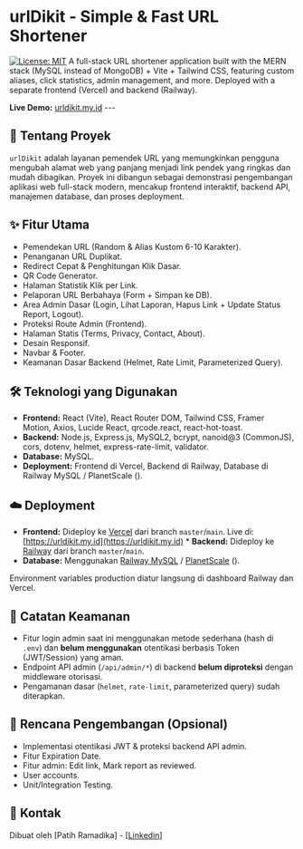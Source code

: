 # urlDikit - Simple & Fast URL Shortener

[![License: MIT](https://img.shields.io/badge/License-MIT-blue.svg)](https://opensource.org/licenses/MIT)
A full-stack URL shortener application built with the MERN stack (MySQL instead of MongoDB) + Vite + Tailwind CSS, featuring custom aliases, click statistics, admin management, and more. Deployed with a separate frontend (Vercel) and backend (Railway).

**Live Demo:** [urldikit.my.id](https://urldikit.my.id) ---

## 📖 Tentang Proyek

`urlDikit` adalah layanan pemendek URL yang memungkinkan pengguna mengubah alamat web yang panjang menjadi link pendek yang ringkas dan mudah dibagikan. Proyek ini dibangun sebagai demonstrasi pengembangan aplikasi web full-stack modern, mencakup frontend interaktif, backend API, manajemen database, dan proses deployment.

## ✨ Fitur Utama

* Pemendekan URL (Random & Alias Kustom 6-10 Karakter).
* Penanganan URL Duplikat.
* Redirect Cepat & Penghitungan Klik Dasar.
* QR Code Generator.
* Halaman Statistik Klik per Link.
* Pelaporan URL Berbahaya (Form + Simpan ke DB).
* Area Admin Dasar (Login, Lihat Laporan, Hapus Link + Update Status Report, Logout).
* Proteksi Route Admin (Frontend).
* Halaman Statis (Terms, Privacy, Contact, About).
* Desain Responsif.
* Navbar & Footer.
* Keamanan Dasar Backend (Helmet, Rate Limit, Parameterized Query).

## 🛠️ Teknologi yang Digunakan

* **Frontend:** React (Vite), React Router DOM, Tailwind CSS, Framer Motion, Axios, Lucide React, qrcode.react, react-hot-toast.
* **Backend:** Node.js, Express.js, MySQL2, bcrypt, nanoid@3 (CommonJS), cors, dotenv, helmet, express-rate-limit, validator.
* **Database:** MySQL.
* **Deployment:** Frontend di Vercel, Backend di Railway, Database di Railway MySQL / PlanetScale ().

## ☁️ Deployment

* **Frontend:** Dideploy ke [Vercel](https://vercel.com/) dari branch `master`/`main`. Live di: [https://urldikit.my.id](https://urldikit.my.id) * **Backend:** Dideploy ke [Railway](https://railway.app/) dari branch `master`/`main`.
* **Database:** Menggunakan [Railway MySQL](https://railway.app/) / [PlanetScale](https://planetscale.com/) ().

Environment variables production diatur langsung di dashboard Railway dan Vercel.

## 🔐 Catatan Keamanan

* Fitur login admin saat ini menggunakan metode sederhana (hash di `.env`) dan **belum menggunakan** otentikasi berbasis Token (JWT/Session) yang aman.
* Endpoint API admin (`/api/admin/*`) di backend **belum diproteksi** dengan middleware otorisasi.
* Pengamanan dasar (`helmet`, `rate-limit`, parameterized query) sudah diterapkan.

## 🔮 Rencana Pengembangan (Opsional)

* Implementasi otentikasi JWT & proteksi backend API admin.
* Fitur Expiration Date.
* Fitur admin: Edit link, Mark report as reviewed.
* User accounts.
* Unit/Integration Testing.

## 👤 Kontak

Dibuat oleh [Patih Ramadika] - [[Linkedin](https://www.linkedin.com/in/patih-ramadika-19b763217/)]
